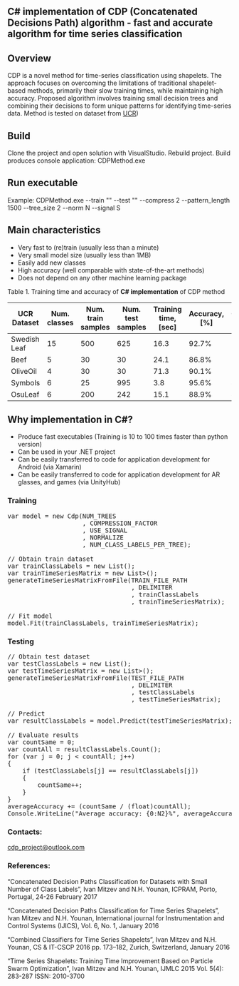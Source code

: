 ##  C# implementation of CDP (Concatenated Decisions Path) algorithm - fast and accurate algorithm for time series classification 

## Overview 
 CDP is a novel method for time-series classification using shapelets. The approach focuses on overcoming the limitations of traditional 
 shapelet-based methods, primarily their slow training times, while maintaining high accuracy. Proposed algorithm 
 involves training small decision trees and combining their decisions to form unique patterns for identifying time-series 
 data. Method is tested on dataset from [UCR](https://www.cs.ucr.edu/~eamonn/time_series_data_2018/))

## Build 
 Clone the project and open solution with VisualStudio. Rebuild project. Build produces console application: CDPMethod.exe   

## Run executable  
 Example: 
 CDPMethod.exe --train "<Filepath to train file>" 
               --test "<Filepath to test file>"
               --compress 2 
               --pattern_length 1500 
               --tree_size 2 
               --norm N 
               --signal S

## Main characteristics 
- Very fast to (re)train (usually less than a minute)
- Very small model size (usually less than 1MB)
- Easily add new classes 
- High accuracy (well comparable with state-of-the-art methods)
- Does not depend on any other machine learning package

Table 1. Training time and accuracy of **C# implementation** of CDP method

| UCR Dataset  | Num. classes | Num. train samples | Num. test samples | Training time, [sec] | Accuracy, [%] | Compression rate | Num. decision trees | Normalize | Derivative |
|--------------|--------------|--------------------|-------------------|----------------------|---------------|------------------|---------------------|-----------|------------|
| Swedish Leaf | 15           | 500                | 625               | 16.3                 | 92.7%         | 2                | 700                 | No        | No         |
| Beef         | 5            | 30                 | 30                | 24.1                 | 86.8%         | 1                | 400                 | Yes       | Yes        |
| OliveOil     | 4            | 30                 | 30                | 71.3                 | 90.1%         | 2                | 200                 | Yes       | No         |
| Symbols      | 6            | 25                 | 995               | 3.8                  | 95.6%         | 4                | 600                 | Yes       | Yes        |
| OsuLeaf      | 6            | 200                | 242               | 15.1                 | 88.9%         | 4                | 800                 | Yes       | Yes        |

## Why implementation in C#?

- Produce fast executables (Training is 10 to 100 times faster than python version)
- Can be used in your .NET project 
- Can be easily transferred to code for application development for Android (via Xamarin)
- Can be easily transferred to code for application development for AR glasses, and games (via UnityHub)

### Training 
<pre>
var model = new Cdp(NUM_TREES
                    , COMPRESSION_FACTOR
                    , USE_SIGNAL
                    , NORMALIZE
                    , NUM_CLASS_LABELS_PER_TREE);

// Obtain train dataset
var trainClassLabels = new List<int>();
var trainTimeSeriesMatrix = new List<List<double>>();
generateTimeSeriesMatrixFromFile(TRAIN_FILE_PATH
                                 , DELIMITER
                                 , trainClassLabels
                                 , trainTimeSeriesMatrix);

// Fit model 
model.Fit(trainClassLabels, trainTimeSeriesMatrix);
</pre>

### Testing 

<pre>
// Obtain test dataset
var testClassLabels = new List<int>();
var testTimeSeriesMatrix = new List<List<double>>();
generateTimeSeriesMatrixFromFile(TEST_FILE_PATH
                                 , DELIMITER
                                 , testClassLabels
                                 , testTimeSeriesMatrix);

// Predict
var resultClassLabels = model.Predict(testTimeSeriesMatrix);

// Evaluate results 
var countSame = 0;
var countAll = resultClassLabels.Count();
for (var j = 0; j < countAll; j++)
{
    if (testClassLabels[j] == resultClassLabels[j])
    {
        countSame++;
    }
}
averageAccuracy += (countSame / (float)countAll);
Console.WriteLine("Average accuracy: {0:N2}%", averageAccuracy*100.0);
</pre>

### Contacts: 
cdp_project@outlook.com

### References: 

“Concatenated Decision Paths Classification for Datasets with Small Number of Class Labels”, Ivan Mitzev and N.H. Younan, ICPRAM, Porto, Portugal, 24-26 February 2017

“Concatenated Decision Paths Classification for Time Series Shapelets”, Ivan Mitzev and N.H. Younan, International journal for Instrumentation and Control Systems (IJICS), Vol. 6, No. 1, January 2016

“Combined Classifiers for Time Series Shapelets”, Ivan Mitzev and N.H. Younan, CS & IT-CSCP 2016 pp. 173–182, Zurich, Switzerland, January 2016

“Time Series Shapelets: Training Time Improvement Based on Particle Swarm Optimization”, Ivan Mitzev and N.H. Younan, IJMLC 2015 Vol. 5(4): 283-287 ISSN: 2010-3700


